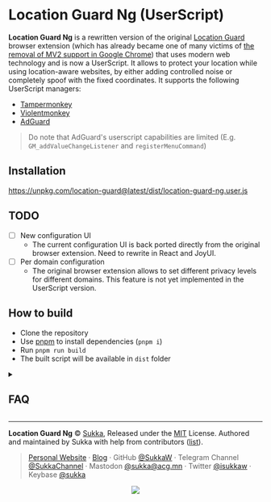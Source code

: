 # Location Guard Ng (UserScript)

**Location Guard Ng** is a rewritten version of the original [Location Guard](https://github.com/chatziko/location-guard) browser extension (which has already became one of many victims of [the removal of MV2 support in Google Chrome](https://developer.chrome.com/docs/extensions/develop/migrate/mv2-deprecation-timeline)) that uses modern web technology and is now a UserScript. It allows to protect your location while using location-aware websites, by either adding controlled noise or completely spoof with the fixed coordinates. It supports the following UserScript managers:

- [Tampermonkey](https://www.tampermonkey.net/)
- [Violentmonkey](https://violentmonkey.github.io/)
- [AdGuard](https://adguard.com/)

> Do note that AdGuard's userscript capabilities are limited (E.g. `GM_addValueChangeListener` and `registerMenuCommand`)

## Installation

https://unpkg.com/location-guard@latest/dist/location-guard-ng.user.js

## TODO

- [ ] New configuration UI
  - The current configuration UI is back ported directly from the original browser extension. Need to rewrite in React and JoyUI.
- [ ] Per domain configuration
  - The original browser extension allows to set different privacy levels for different domains. This feature is not yet implemented in the UserScript version.

## How to build

- Clone the repository
- Use [pnpm](https://pnpm.io/) to install dependencies (`pnpm i`)
- Run `pnpm run build`
- The built script will be available in `dist` folder

<details>
<summary>
<h2>FAQ</h2>
</summary>

### What is Location Guard and Location Guard Ng?

Websites can ask the browser for your location (via JavaScript). When they do
so, the browser first asks your permission, and if you accept, it detects your
location (typically by transmitting a list of available wifi access points to a
geolocation provider such as Google Location Services, or via GPS if available)
and gives it to the website.

The Location Guard browser extension project starts since 2013 and aims to
intercepts this procedure. It has been discontinued in 2020 and now obsolete
(due to [the removal of MV2 support in Google Chrome](https://developer.chrome.com/docs/extensions/develop/migrate/mv2-deprecation-timeline)).

The Location Guard Ng is a rewrite version of the original Location Guard browser
extension that uses modern web technology (Like TypeScript, React, rollup, etc).

The permission dialog appears as usual, and you can still choose to deny. If
you give permission, then Location Guard Ng obtains your location and adds "random noise"
to it or even completely spoofs it with a specified fixed location. Only
the fake location is then given to the website.

To see Location Guar Ng in action use [this demo](https://browserleaks.com/geo), a
[geolocalized weather forecast](https://darksky.net/), or go to [Google
Maps](https://www.google.com/maps) and press the "pin" button.

### What kind of privacy does Location Guard Ng provide?

Location Guard Ng provides privacy within a certain _protection area_ by ensuring
that all locations within this area look _plausible_ for being the real one.
This is achieved by adding random noise in a way such that all locations within
the protection area can produce the same fake location with similar probability.
As a consequence, the fake location provides no information to the website for
distinguishing between locations within the protection area.

**Warning:** _background knowledge_ can still be used by websites to guess the
real location within the protection area. For instance, if the protection area
is in the middle of a lake containing only a small island, it will be easy to
infer that the real location is on the island. In scenarios like this you should
choose a higher privacy level, or deny disclosing your location at all, or specify
a fixed location.

### What are "privacy levels"?

The privacy level determines the amount of noise added to your real location. A
higher level adds more noise, so the fake location will be further away from the
real one. This offers protection within a larger area, but it might make the
service provided by the website less useful.

By default all websites use the "medium" level (this can be changed from the
extension's options). You can select a different level for a specific website
using the ![](src/images/pin_19.png) icon. For instance, you could select
a lower privacy level for websites that need an accurate location (eg. maps),
and a higher one for websites that only need approximate information (eg.
weather forecast).

For more flexibility, each level can be configured from the _Privacy Levels_
tab. The red circle is the _protection area_: locations in this area look
plausible to be the real one (see "What kind of privacy does Location Guard
provide?" above). The blue circle is the _accuracy_: the fake location will be
inside this circle with high probability (note that the noise is random). Use
the slider to adapt the two areas to your needs.

### What is a "fixed location"?

The privacy level can be set to "Use fixed location". In this case Location
Guard always reports to the website a predefined fixed location that never
changes (instead of generating a fake location by adding noise to the real one).
This offers the highest privacy, since the reported location is completely
independent from the real one, at the cost of very low accuracy.

You can modify the fixed location from the extension's options (Fixed Location
tab).

When using a fixed location, the browser's geolocation is not performed at all.
This offers better privacy, since the list of wifi access points is not
transmitted to Google's servers. However, it has the side effect that the
_permission dialog is not displayed at all_. This behaviour is usually
acceptable when the fixed location is dummy, but it can be modified if you wish.

### Why some websites detect my location although I use Location Guard Ng?

Some websites detect your location based on your [IP address](https://en.wikipedia.org/wiki/IP_address)
which is visible to all websites you visit. However, most of the time this type
of geolocation is _not accurate_ and is limited to the city or postal/zip code level.

Location Guard Ng does not protect your IP address; it hides the location revealed
by the browser through the JavaScript API, which is usually _very accurate_.

### How Location Guard Ng uses my information?

Location Guard Ng takes your privacy seriously! First, the extension itself has no
"special permission" to access your location, it can obtain it only when a
website asks for it and only if you allow access in the permission dialog.

Location Guard Ng runs locally in your browser and _sends no information_
whatsoever to the network. It only communicates your fake location to the
website that asks for it.

Location Guard Ng also never stores your real location. The _fake_ location is
cached for a small period of time; if a website asks for your location during
this time the cached fake location will be returned. This improves privacy by
avoiding to generate too many fake locations which would be centered around the
real one. The cache period can be configured from the extension's options
(Privacy Levels tab) and there is also a button to delete the cache.

### What is the technology behind Location Guard Ng?

Location Guard Ng implements a [location obfuscation](https://en.wikipedia.org/wiki/Location_obfuscation)
technique based on adding noise from a 2-dimensional
[Laplace distribution](https://en.wikipedia.org/wiki/Laplace_distribution).
This method can be formally shown to provide a privacy guarantee which is a variant
of [Differential Privacy](https://en.wikipedia.org/wiki/Differential_privacy).
More details can be found in the [CCS'13 paper](http://arxiv.org/abs/1212.1984),
or in the [PhD thesis](https://pastel.archives-ouvertes.fr/tel-01098088/document)
of Nicolas Bordenabe.

</details>

----

**Location Guard Ng** © [Sukka](https://github.com/SukkaW), Released under the [MIT](./LICENSE) License.
Authored and maintained by Sukka with help from contributors ([list](https://github.com/SukkaW/location-guard-ng/graphs/contributors)).

> [Personal Website](https://skk.moe) · [Blog](https://blog.skk.moe) · GitHub [@SukkaW](https://github.com/SukkaW) · Telegram Channel [@SukkaChannel](https://t.me/SukkaChannel) · Mastodon [@sukka@acg.mn](https://acg.mn/@sukka) · Twitter [@isukkaw](https://twitter.com/isukkaw) · Keybase [@sukka](https://keybase.io/sukka)

<p align="center">
  <a href="https://github.com/sponsors/SukkaW/">
    <img src="https://sponsor.cdn.skk.moe/sponsors.svg"/>
  </a>
</p>
